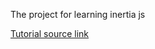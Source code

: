 The project for learning inertia js

<a href="https://www.youtube.com/watch?v=KY9_lRrJYWI&list=PL3VM-unCzF8jeu0m8pSz6-Q9TwV74AbvW">Tutorial source link</a>


